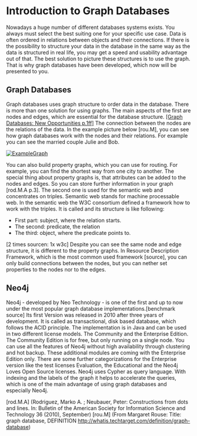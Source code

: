 # Introduction to Graph Databases

Nowadays a huge number of different databases systems exists. You always must select the best suiting one for your specific use case. Data is often ordered in relations between objects and their connections.
If there is the possibility to structure your data in the database in the same way as the data is structured in real life, you may get a speed and usability advantage out of that. The best solution to picture these structures is to use the graph. That is why graph databases have been developed, which now will be presented to you.

## Graph Databases

[//]: # (include some of them?
         - Abfragesprachen
         - Algorithmen
         )

Graph databases uses graph structure to order data in the database. There is more than one solution for using graphs. The main aspects of the first are nodes and edges, which are essential for the database structure. [[Graph Databases: New Opportunities p.1ff]](https://books.google.de/books?id=RTvcCQAAQBAJ&printsec=frontcover&dq=graph+database&hl=de&sa=X&redir_esc=y#v=onepage&q=graph%20database&f=false)
The connection between the nodes are the relations of the data. In the example picture below [rou.M], you can see how graph databases work with the nodes and their relations. For example you can see the married couple Julie and Bob.

[![ExampleGraph](http://itknowledgeexchange.techtarget.com/overheard/files/2014/01/Graph-database-sketch.jpg)](
http://whatis.techtarget.com/definition/graph-database)

You can also build property graphs, which you can use for routing. For example, you can find the shortest way from one city to another. The special thing about property graphs is, that attributes can be added to the nodes and edges. So you can store further information in your graph [rod.M.A p.3].
The second one is used for the semantic web and concentrates on triples. Semantic web stands for machine processable web. In the semantic web the W3C consortium defined a framework how to work with the triples. It is called and its structure is like following:

- First part: subject, where the relation starts. 
- The second: predicate, the relation 
- The third: object, where the predicate points to. 

[2 times sourcen: 1x w3c] 
Despite you can see the same node and edge structure, it is different to the property graphs. In Resource Description Framework, which is the most common used framework [source],  you can only build connections between the nodes, but you can nether set properties to the nodes nor to the edges.

## Neo4j

[//]: # (further edits?)

Neo4j - developed by Neo Technology - is one of the first and up to now under the most popular graph database implementations.[benchmark source] Its first Version was released in 2010 after three years of development. It is called as transactional, disk based database, which follows the ACID principle. The implementation is in Java and can be used in two different license models. The Community and the Enterprise Edition.
The Community Edition is for free, but only running on a single node. You can use all the features of Neo4j without high availability through clustering and hot backup. 
These additional modules are coming with the Enterprise Edition only. There are some further categorizations for the Enterprise version like the test licenses Evaluation, the Educational and the Neo4j Loves Open Source licenses.
Neo4j uses Cypher as query language. With indexing and the labels of the graph it helps to accelerate the queries, which is one of the main advantage of using graph databases and especially Neo4j.

[rod.M.A] (Rodriguez, Marko A. ; Neubauer, Peter: Constructions from dots and lines. In: Bulletin of the American Society for Information Science and Technology 36 (2010), September)
[rou.M] (From Margaret Rouse: Title: graph database, DEFINITION
http://whatis.techtarget.com/definition/graph-database)

[//]: # (Conclusion
    How does CAP theorem apply to neo4j? MK
         )
         
[//]: # (Neo4j is not partition tolerant. Automatic, domain agnostic graph sharding         is still a problem that we have to solve to scale out. [See also the thesis         of Alex Averbuch:http://alexaverbuch.blogspot.com/2010/04/me-my-names-alex-i         m-currently.html])

[//]: # (   - Quellen in APA6 wie auf Moodle beschrieben
            - Who uses neo4j
                - Use Cases
                - Firmen
            )
            
[//]: # (Importend
            - Agenda
            - Introduction
            - Compare to RDBMS
            - Usecase & Companies
            - Demo
            - Conclusion
            )
            


